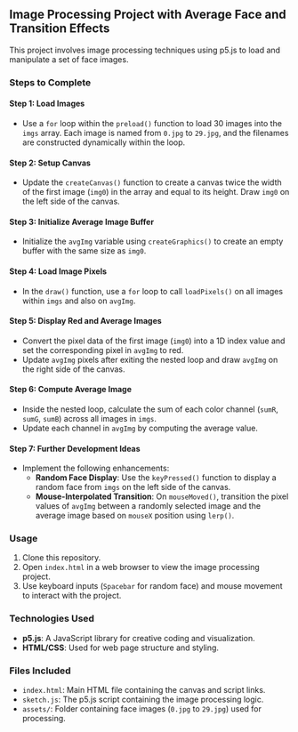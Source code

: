 ## Image Processing Project with Average Face and Transition Effects

This project involves image processing techniques using p5.js to load and manipulate a set of face images.

### Steps to Complete

#### Step 1: Load Images
- Use a `for` loop within the `preload()` function to load 30 images into the `imgs` array. Each image is named from `0.jpg` to `29.jpg`, and the filenames are constructed dynamically within the loop.

#### Step 2: Setup Canvas
- Update the `createCanvas()` function to create a canvas twice the width of the first image (`img0`) in the array and equal to its height. Draw `img0` on the left side of the canvas.

#### Step 3: Initialize Average Image Buffer
- Initialize the `avgImg` variable using `createGraphics()` to create an empty buffer with the same size as `img0`.

#### Step 4: Load Image Pixels
- In the `draw()` function, use a `for` loop to call `loadPixels()` on all images within `imgs` and also on `avgImg`.

#### Step 5: Display Red and Average Images
- Convert the pixel data of the first image (`img0`) into a 1D index value and set the corresponding pixel in `avgImg` to red.
- Update `avgImg` pixels after exiting the nested loop and draw `avgImg` on the right side of the canvas.

#### Step 6: Compute Average Image
- Inside the nested loop, calculate the sum of each color channel (`sumR`, `sumG`, `sumB`) across all images in `imgs`.
- Update each channel in `avgImg` by computing the average value.

#### Step 7: Further Development Ideas
- Implement the following enhancements:
  - **Random Face Display**: Use the `keyPressed()` function to display a random face from `imgs` on the left side of the canvas.
  - **Mouse-Interpolated Transition**: On `mouseMoved()`, transition the pixel values of `avgImg` between a randomly selected image and the average image based on `mouseX` position using `lerp()`.

### Usage

1. Clone this repository.
2. Open `index.html` in a web browser to view the image processing project.
3. Use keyboard inputs (`Spacebar` for random face) and mouse movement to interact with the project.

### Technologies Used

- **p5.js**: A JavaScript library for creative coding and visualization.
- **HTML/CSS**: Used for web page structure and styling.

### Files Included

- `index.html`: Main HTML file containing the canvas and script links.
- `sketch.js`: The p5.js script containing the image processing logic.
- `assets/`: Folder containing face images (`0.jpg` to `29.jpg`) used for processing.
